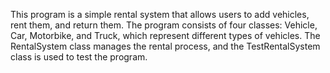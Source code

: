This program is a simple rental system that allows users to add vehicles, rent them, and return them. The program consists of four classes: Vehicle, Car, Motorbike, and Truck, which represent different types of vehicles. The RentalSystem class manages the rental process, and the TestRentalSystem class is used to test the program.

